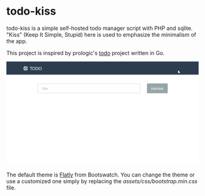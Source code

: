 # todo-kiss
todo-kiss is a simple self-hosted todo manager script with PHP and sqlite. "Kiss" (Keep It Simple, Stupid) here is used to emphasize the minimalism of the app. 

This project is inspired by prologic's [todo](https://github.com/prologic/todo) project written in Go.

![screenshot](screenshot.gif)

The default theme is [Flatly](https://bootswatch.com/3/flatly/) from Bootswatch. You can change the theme or use a customized one simply by replacing the *assets/css/bootstrap.min.css* file.
